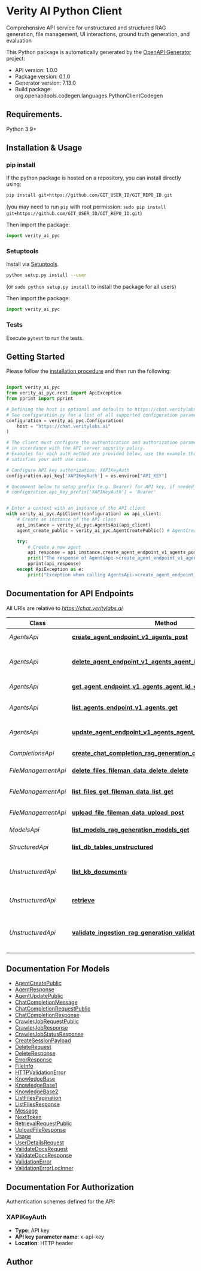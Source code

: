 # Verity AI Python Client
Comprehensive API service for unstructured and structured RAG generation, file management, UI interactions, ground truth generation, and evaluation

This Python package is automatically generated by the [OpenAPI Generator](https://openapi-generator.tech) project:

- API version: 1.0.0
- Package version: 0.1.0
- Generator version: 7.13.0
- Build package: org.openapitools.codegen.languages.PythonClientCodegen

## Requirements.

Python 3.9+

## Installation & Usage
### pip install

If the python package is hosted on a repository, you can install directly using:

```sh
pip install git+https://github.com/GIT_USER_ID/GIT_REPO_ID.git
```
(you may need to run `pip` with root permission: `sudo pip install git+https://github.com/GIT_USER_ID/GIT_REPO_ID.git`)

Then import the package:
```python
import verity_ai_pyc
```

### Setuptools

Install via [Setuptools](http://pypi.python.org/pypi/setuptools).

```sh
python setup.py install --user
```
(or `sudo python setup.py install` to install the package for all users)

Then import the package:
```python
import verity_ai_pyc
```

### Tests

Execute `pytest` to run the tests.

## Getting Started

Please follow the [installation procedure](#installation--usage) and then run the following:

```python

import verity_ai_pyc
from verity_ai_pyc.rest import ApiException
from pprint import pprint

# Defining the host is optional and defaults to https://chat.veritylabs.ai
# See configuration.py for a list of all supported configuration parameters.
configuration = verity_ai_pyc.Configuration(
    host = "https://chat.veritylabs.ai"
)

# The client must configure the authentication and authorization parameters
# in accordance with the API server security policy.
# Examples for each auth method are provided below, use the example that
# satisfies your auth use case.

# Configure API key authorization: XAPIKeyAuth
configuration.api_key['XAPIKeyAuth'] = os.environ["API_KEY"]

# Uncomment below to setup prefix (e.g. Bearer) for API key, if needed
# configuration.api_key_prefix['XAPIKeyAuth'] = 'Bearer'


# Enter a context with an instance of the API client
with verity_ai_pyc.ApiClient(configuration) as api_client:
    # Create an instance of the API class
    api_instance = verity_ai_pyc.AgentsApi(api_client)
    agent_create_public = verity_ai_pyc.AgentCreatePublic() # AgentCreatePublic | 

    try:
        # Create a new agent
        api_response = api_instance.create_agent_endpoint_v1_agents_post(agent_create_public)
        print("The response of AgentsApi->create_agent_endpoint_v1_agents_post:\n")
        pprint(api_response)
    except ApiException as e:
        print("Exception when calling AgentsApi->create_agent_endpoint_v1_agents_post: %s\n" % e)

```

## Documentation for API Endpoints

All URIs are relative to *https://chat.veritylabs.ai*

Class | Method | HTTP request | Description
------------ | ------------- | ------------- | -------------
*AgentsApi* | [**create_agent_endpoint_v1_agents_post**](docs/AgentsApi.md#create_agent_endpoint_v1_agents_post) | **POST** /services/v1/agents/ | Create a new agent
*AgentsApi* | [**delete_agent_endpoint_v1_agents_agent_id_delete**](docs/AgentsApi.md#delete_agent_endpoint_v1_agents_agent_id_delete) | **DELETE** /services/v1/agents/{agent_id} | Archive (soft-delete) an agent
*AgentsApi* | [**get_agent_endpoint_v1_agents_agent_id_get**](docs/AgentsApi.md#get_agent_endpoint_v1_agents_agent_id_get) | **GET** /services/v1/agents/{agent_id} | Get agent by ID
*AgentsApi* | [**list_agents_endpoint_v1_agents_get**](docs/AgentsApi.md#list_agents_endpoint_v1_agents_get) | **GET** /services/v1/agents/ | List all active agents
*AgentsApi* | [**update_agent_endpoint_v1_agents_agent_id_put**](docs/AgentsApi.md#update_agent_endpoint_v1_agents_agent_id_put) | **PUT** /services/v1/agents/{agent_id} | Update an existing agent
*CompletionsApi* | [**create_chat_completion_rag_generation_chat_completions_post**](docs/CompletionsApi.md#create_chat_completion_rag_generation_chat_completions_post) | **POST** /services/rag-generation/chat/completions | chat completions
*FileManagementApi* | [**delete_files_fileman_data_delete_delete**](docs/FileManagementApi.md#delete_files_fileman_data_delete_delete) | **DELETE** /services/fileman/data/delete | delete files
*FileManagementApi* | [**list_files_get_fileman_data_list_get**](docs/FileManagementApi.md#list_files_get_fileman_data_list_get) | **GET** /services/fileman/data/list | list files (GET method)
*FileManagementApi* | [**upload_file_fileman_data_upload_post**](docs/FileManagementApi.md#upload_file_fileman_data_upload_post) | **POST** /services/fileman/data/upload | upload files
*ModelsApi* | [**list_models_rag_generation_models_get**](docs/ModelsApi.md#list_models_rag_generation_models_get) | **GET** /services/rag-generation/models | List Models
*StructuredApi* | [**list_db_tables_unstructured**](docs/StructuredApi.md#list_db_tables_unstructured) | **GET** /services/rag-generation/db_tables | list db tables
*UnstructuredApi* | [**list_kb_documents**](docs/UnstructuredApi.md#list_kb_documents) | **GET** /services/rag-generation/kb_docs | list knowledge base documents
*UnstructuredApi* | [**retrieve**](docs/UnstructuredApi.md#retrieve) | **POST** /services/rag-generation/retrieve | retrieve unstructured data
*UnstructuredApi* | [**validate_ingestion_rag_generation_validate_ingestion_post**](docs/UnstructuredApi.md#validate_ingestion_rag_generation_validate_ingestion_post) | **POST** /services/rag-generation/validate_ingestion | Validate ingestion status of uploaded documents


## Documentation For Models

 - [AgentCreatePublic](docs/AgentCreatePublic.md)
 - [AgentResponse](docs/AgentResponse.md)
 - [AgentUpdatePublic](docs/AgentUpdatePublic.md)
 - [ChatCompletionMessage](docs/ChatCompletionMessage.md)
 - [ChatCompletionRequestPublic](docs/ChatCompletionRequestPublic.md)
 - [ChatCompletionResponse](docs/ChatCompletionResponse.md)
 - [CrawlerJobRequestPublic](docs/CrawlerJobRequestPublic.md)
 - [CrawlerJobResponse](docs/CrawlerJobResponse.md)
 - [CrawlerJobStatusResponse](docs/CrawlerJobStatusResponse.md)
 - [CreateSessionPayload](docs/CreateSessionPayload.md)
 - [DeleteRequest](docs/DeleteRequest.md)
 - [DeleteResponse](docs/DeleteResponse.md)
 - [ErrorResponse](docs/ErrorResponse.md)
 - [FileInfo](docs/FileInfo.md)
 - [HTTPValidationError](docs/HTTPValidationError.md)
 - [KnowledgeBase](docs/KnowledgeBase.md)
 - [KnowledgeBase1](docs/KnowledgeBase1.md)
 - [KnowledgeBase2](docs/KnowledgeBase2.md)
 - [ListFilesPagination](docs/ListFilesPagination.md)
 - [ListFilesResponse](docs/ListFilesResponse.md)
 - [Message](docs/Message.md)
 - [NextToken](docs/NextToken.md)
 - [RetrievalRequestPublic](docs/RetrievalRequestPublic.md)
 - [UploadFileResponse](docs/UploadFileResponse.md)
 - [Usage](docs/Usage.md)
 - [UserDetailsRequest](docs/UserDetailsRequest.md)
 - [ValidateDocsRequest](docs/ValidateDocsRequest.md)
 - [ValidateDocsResponse](docs/ValidateDocsResponse.md)
 - [ValidationError](docs/ValidationError.md)
 - [ValidationErrorLocInner](docs/ValidationErrorLocInner.md)


<a id="documentation-for-authorization"></a>
## Documentation For Authorization


Authentication schemes defined for the API:
<a id="XAPIKeyAuth"></a>
### XAPIKeyAuth

- **Type**: API key
- **API key parameter name**: x-api-key
- **Location**: HTTP header


## Author




